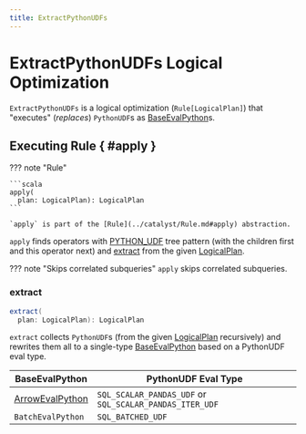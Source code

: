 ```yaml
---
title: ExtractPythonUDFs
---
```


# ExtractPythonUDFs Logical Optimization

`ExtractPythonUDFs` is a logical optimization (`Rule[LogicalPlan]`) that "executes" (_replaces_) `PythonUDF`s as [BaseEvalPython](../logical-operators/BaseEvalPython.md)s.

## Executing Rule { #apply }

??? note "Rule"

    ```scala
    apply(
      plan: LogicalPlan): LogicalPlan
    ```

    `apply` is part of the [Rule](../catalyst/Rule.md#apply) abstraction.

`apply` finds operators with [PYTHON_UDF](../catalyst/TreePattern.md#PYTHON_UDF) tree pattern (with the children first and this operator next) and [extract](#extract) from the given [LogicalPlan](../logical-operators/LogicalPlan.md).

??? note "Skips correlated subqueries"
    `apply` skips correlated subqueries.

### extract

```scala
extract(
  plan: LogicalPlan): LogicalPlan
```

`extract` collects `PythonUDF`s (from the given [LogicalPlan](../logical-operators/LogicalPlan.md) recursively) and rewrites them all to a single-type [BaseEvalPython](../logical-operators/BaseEvalPython.md) based on a PythonUDF eval type.

BaseEvalPython | PythonUDF Eval Type
---------------|--------------------
 [ArrowEvalPython](../logical-operators/ArrowEvalPython.md) | `SQL_SCALAR_PANDAS_UDF` or `SQL_SCALAR_PANDAS_ITER_UDF`
 `BatchEvalPython` | `SQL_BATCHED_UDF`

<!---
## Review Me

[[apply]]
`ExtractPythonUDFs` is a *physical query optimization* (aka _physical query preparation rule_ or simply _preparation rule_) that `QueryExecution` [uses](../QueryExecution.md#preparations) to optimize the physical plan of a structured query by <<extract, extracting Python UDFs from a physical query plan>> (excluding `FlatMapGroupsInPandasExec` operators that it simply skips over).

Technically, `ExtractPythonUDFs` is just a catalyst/Rule.md[Catalyst rule] for transforming SparkPlan.md[physical query plans], i.e. `Rule[SparkPlan]`.

`ExtractPythonUDFs` is part of [preparations](../QueryExecution.md#preparations) batch of physical query plan rules and is executed when `QueryExecution` is requested for the [optimized physical query plan](../QueryExecution.md#executedPlan) (i.e. in *executedPlan* phase of a query execution).
-->
